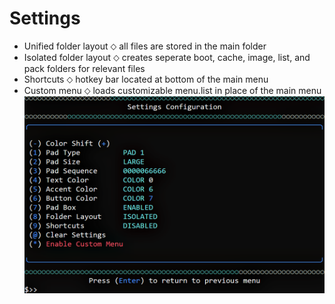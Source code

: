 # Settings
- Unified folder layout ⬦ all files are stored in the main folder
- Isolated folder layout ⬦ creates seperate boot, cache, image, list, and pack folders for relevant files
- Shortcuts ⬦ hotkey bar located at bottom of the main menu
- Custom menu ⬦ loads customizable menu.list in place of the main menu
![Alt text](https://raw.githubusercontent.com/joshuacline/documentation/main/windick/png/settings.png "settings")
